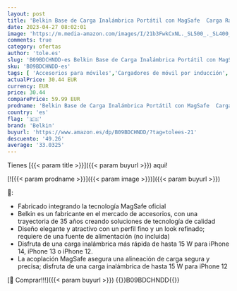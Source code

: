 ```yaml
---
layout: post
title: 'Belkin Base de Carga Inalámbrica Portátil con MagSafe  Carga Rápida de hasta 15 W  Soporte  Compatible con iPhone 14/14 Plus  13  12  Pro/Pro Max  Mini Fuente de Alimentación No Incluida   Azul'
date: 2023-04-27 08:02:01
image: 'https://m.media-amazon.com/images/I/21b3FwkCxNL._SL500_._SL400_.jpg'
comments: true
category: ofertas
author: 'tole.es'
slug: 'B09BDCHNDD-es Belkin Base de Carga Inalámbrica Portátil con MagSafe...'
sku: 'B09BDCHNDD-es'
tags: [ 'Accesorios para móviles','Cargadores de móvil por inducción','Cargadores para móviles','Comunicación móvil y accesorios','Electrónica','belkin','iphone','🇪🇸', ]
actualPrice: 30.44 EUR
currency: EUR
price: 30.44
comparePrice: 59.99 EUR
prodname: 'Belkin Base de Carga Inalámbrica Portátil con MagSafe  Carga Rápida de hasta 15 W  Soporte  Compatible con iPhone 14/14 Plus  13  12  Pro/Pro Max  Mini Fuente de Alimentación No Incluida   Azul'
country: 'es'
flag: '🇪🇸'
brand: 'Belkin'
buyurl: 'https://www.amazon.es/dp/B09BDCHNDD/?tag=tolees-21'
descuento: '49.26'
average: '33.0325'
---
```


Tienes [{{< param title >}}]({{< param buyurl >}}) aqui!

[![{{< param prodname >}}]({{< param image >}})]({{< param buyurl >}})

🔎:

- Fabricado integrando la tecnología MagSafe oficial
- Belkin es un fabricante en el mercado de accesorios, con una trayectoria de 35 años creando soluciones de tecnología de calidad
- Diseño elegante y atractivo con un perfil fino y un look refinado; requiere de una fuente de alimentación (no incluida)
- Disfruta de una carga inalámbrica más rápida de hasta 15 W para iPhone 14, iPhone 13 o iPhone 12.
- La acoplación MagSafe asegura una alineación de carga segura y precisa; disfruta de una carga inalámbrica de hasta 15 W para iPhone 12

[🛒 Comprar!!!]({{< param buyurl >}})
{{<world>}}B09BDCHNDD{{</world>}}
